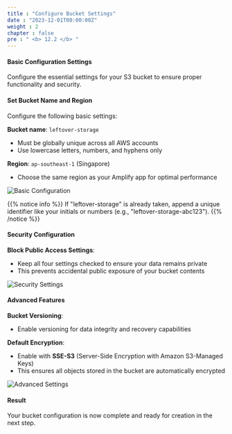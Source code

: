 ```yaml
---
title : "Configure Bucket Settings"
date : "2023-12-01T00:00:00Z"
weight : 2
chapter : false
pre : " <b> 12.2 </b> "
---
```


#### Basic Configuration Settings

Configure the essential settings for your S3 bucket to ensure proper functionality and security.

#### Set Bucket Name and Region

Configure the following basic settings:

**Bucket name**: `leftover-storage`
- Must be globally unique across all AWS accounts
- Use lowercase letters, numbers, and hyphens only

**Region**: `ap-southeast-1` (Singapore)
- Choose the same region as your Amplify app for optimal performance

![Basic Configuration](/images/12/0003.png?featherlight=false&width=90pc)

{{% notice info %}}
If "leftover-storage" is already taken, append a unique identifier like your initials or numbers (e.g., "leftover-storage-abc123").
{{% /notice %}}

#### Security Configuration

**Block Public Access Settings**:
- Keep all four settings checked to ensure your data remains private
- This prevents accidental public exposure of your bucket contents

![Security Settings](/images/12/0004.png?featherlight=false&width=90pc)

#### Advanced Features

**Bucket Versioning**: 
- Enable versioning for data integrity and recovery capabilities

**Default Encryption**:
- Enable with **SSE-S3** (Server-Side Encryption with Amazon S3-Managed Keys)
- This ensures all objects stored in the bucket are automatically encrypted

![Advanced Settings](/images/12/0005.png?featherlight=false&width=90pc)

#### Result

Your bucket configuration is now complete and ready for creation in the next step.